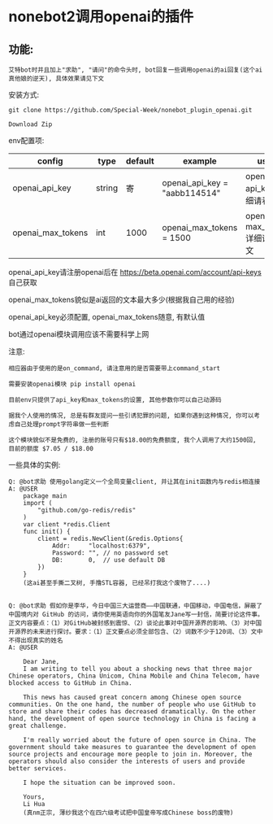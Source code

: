 # nonebot2调用openai的插件

## 功能:

    艾特bot时并且加上"求助", "请问"的命令头时, bot回复一些调用openai的ai回复(这个ai真他娘的逆天), 具体效果请见下文


安装方式:

    git clone https://github.com/Special-Week/nonebot_plugin_openai.git
    
    Download Zip
 
env配置项:

|config             |type     |default   |example                          |usage                                   |
|-------------------|---------|----------|---------------------------------|----------------------------------------|
| openai_api_key    | string  |寄        |openai_api_key = "aabb114514"    |    openai的api_key, 详细请看下文         |
| openai_max_tokens | int     |1000      |openai_max_tokens = 1500         |    openai的max_tokens, 详细请看下文     |


openai_api_key请注册openai后在 https://beta.openai.com/account/api-keys 自己获取

openai_max_tokens貌似是ai返回的文本最大多少(根据我自己用的经验)

openai_api_key必须配置, openai_max_tokens随意, 有默认值

bot通过openai模块调用应该不需要科学上网




注意:

    相应器由于使用的是on_command, 请注意用的是否需要带上command_start

    需要安装openai模块 pip install openai

    目前env只提供了api_key和max_tokens的设置, 其他参数你可以自己动源码

    据我个人使用的情况, 总是有群友提问一些引诱犯罪的问题, 如果你遇到这种情况, 你可以考虑自己处理prompt字符串做一些判断

    这个模块貌似不是免费的, 注册的账号只有$18.00的免费额度, 我个人调用了大约1500回, 目前的额度 $7.05 / $18.00


一些具体的实例:

    Q: @bot求助 使用golang定义一个全局变量client, 并让其在init函数内与redis相连接
    A: @USER  
        package main
        import (
            "github.com/go-redis/redis"
        )
        var client *redis.Client
        func init() {
            client = redis.NewClient(&redis.Options{
                Addr:     "localhost:6379",
                Password: "", // no password set
                DB:       0,  // use default DB
            })
        }
        (这ai甚至手撕二叉树, 手撸STL容器, 已经吊打我这个废物了....)


    Q: @bot求助 假如你是李华，今日中国三大运营商——中国联通，中国移动，中国电信，屏蔽了中国境内对 GitHub 的访问，请你使用英语向你的外国笔友Jane写一封信，简要讨论这件事。正文内容要点：（1）对GitHub被封感到震惊、（2）谈论此事对中国开源界的影响、（3）对中国开源界的未来进行探讨。要求：（1）正文要点必须全部包含、（2）词数不少于120词、（3）文中不得出现真实的姓名
    A: @USER 

        Dear Jane,
        I am writing to tell you about a shocking news that three major Chinese operators, China Unicom, China Mobile and China Telecom, have blocked access to GitHub in China.

        This news has caused great concern among Chinese open source communities. On the one hand, the number of people who use GitHub to store and share their codes has decreased dramatically. On the other hand, the development of open source technology in China is facing a great challenge.

        I'm really worried about the future of open source in China. The government should take measures to guarantee the development of open source projects and encourage more people to join in. Moreover, the operators should also consider the interests of users and provide better services.
        
        I hope the situation can be improved soon.

        Yours,
        Li Hua
        (真nm正宗, 薄纱我这个在四六级考试把中国皇帝写成Chinese boss的废物)


